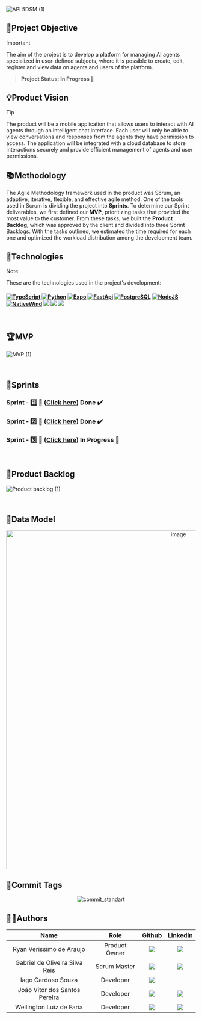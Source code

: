
![API 5DSM (1)](https://github.com/user-attachments/assets/713cffbf-7128-4704-961a-72c0f02e70dd)

<span id="objective">


## 📌Project Objective 
> [!IMPORTANT]
The aim of the project is to develop a platform for managing AI agents specialized in user-defined subjects, where it is possible to create, edit, register and view data on agents and users of the platform.


> **Project Status: In Progress :construction:**

<span id="vision">

 ## 💡Product Vision
> [!TIP]
> The product will be a mobile application that allows users to interact with AI agents through an intelligent chat interface. Each user will only be able to view conversations and responses from the agents they have permission to access. The application will be integrated with a cloud database to store interactions securely and provide efficient management of agents and user permissions.

## 📚Methodology
The Agile Methodology framework used in the product was Scrum, an adaptive, iterative, flexible, and effective agile method. One of the tools used in Scrum is dividing the project into **Sprints**. To determine our Sprint deliverables, we first defined our **MVP**, prioritizing tasks that provided the most value to the customer. From these tasks, we built the **Product Backlog**, which was approved by the client and divided into three Sprint Backlogs. With the tasks outlined, we estimated the time required for each one and optimized the workload distribution among the development team.  

<span id="technologies"> 
 
## 🔌**Technologies**
> [!NOTE]
> These are the technologies used in the project's development:

<h4 align="left">
 <a href="https://www.typescriptlang.org/" target="_blank"><img src="https://img.shields.io/badge/TypeScript-2f74c0?style=for-the-badge&logo=TypeScript&logoColor=white" alt ='TypeScript'target="_blank"></a>
 <a href="https://www.python.org/" target="_blank"><img src="https://img.shields.io/badge/python-3670A0?style=for-the-badge&logo=python&logoColor=ffdd54" alt='Python' target="_blank"></a>
 <a href="https://expo.dev/" target="_blank"><img src="https://img.shields.io/badge/Expo-black?style=for-the-badge&logo=expo&logoColor=white" alt='Expo' target="_blank"></a>
 <a href="https://fastapi.tiangolo.com/" target="_blank"><img src="https://img.shields.io/badge/FastApi-00A086.svg?style=for-the-badge&logo=fastapi&logoColor=white" alt='FastApi' target="_blank"></a>
 <a href="https://www.postgresql.org/" target="_blank"><img src="https://img.shields.io/badge/postgresql-336791.svg?style=for-the-badge&logo=postgresql&logoColor=white" alt='PostgreSQL' target="_blank"></a>
 <a href="https://www.npmjs.com/" target="_blank"><img src="https://img.shields.io/badge/Npm-D50000?style=for-the-badge&logo=npm&logoColor=white" alt='NodeJS' target="_blank"></a>
 <a href="https://www.nativewind.dev/" target="_blank"><img src="https://img.shields.io/badge/NativeWind-%2338B2AC.svg?style=for-the-badge&logo=tailwind-css&logoColor=white" alt='NativeWind' target="_blank"></a>
 <a href="https://www.figma.com" target="_blank"><img src="https://img.shields.io/badge/-Figma-%23E4405F?style=for-the-badge&logo=Figma&logoColor=white" target="_blank"></a>
 <a href="https://www.docker.com/" target="_blank"><img src="https://img.shields.io/badge/docker-1D63ED.svg?style=for-the-badge&logo=docker&logoColor=white" target="_blank"></a>
 <a href="https://swagger.io/" target="_blank"><img src="https://img.shields.io/badge/-Swagger-%23Clojure?style=for-the-badge&logo=swagger&logoColor=white" target="_blank"></a>
</h4>
 <br> 
 
 <span id="mvp"> 
 
  ## 🏆**MVP** 

 ![MVP (1)](https://github.com/user-attachments/assets/b54cf696-a69f-49c2-834a-c7843a8ed831)

  
  <br>
  
  <span id="sprints"> 
  
  ## 📅Sprints
  ### Sprint - 1️⃣ 🎯 ([Click here](https://github.com/Grupo-Syntax-Squad/neurahive/tree/sprint-1)) Done ✔️
  ### Sprint - 2️⃣ 🎯 ([Click here](https://github.com/Grupo-Syntax-Squad/neurahive/tree/sprint-2)) Done ✔️  
  ### Sprint - 3️⃣ 🎯 ([Click here](https://github.com/Grupo-Syntax-Squad/neurahive/tree/sprint-3)) In Progress :construction:  
  
<br> 

<span id="backlog">

 ## 🌱Product Backlog 

![Product backlog (1)](https://github.com/user-attachments/assets/4bab942e-11a0-487a-a1b4-7bf5316ea07d)

 
 <br>
 
 ## 🧱Data Model
 <p align="center">
  
   <img src="https://github.com/user-attachments/assets/366fe0d2-2bd2-4cf9-9aaf-68503d2569f7" alt="image" width="900">


  <br> 
  
  ## 📜Commit Tags 
  <div align="center">

 ![commit_standart](https://github.com/user-attachments/assets/587ef35c-d6d6-4052-9710-8bb0aa9705cc)
   
  </div>

## 👨‍💻**Authors** 

|      Name      |    Role       |                            Github                             |                           Linkedin                           |
| :--------------: | :-----------: | :----------------------------------------------------------: | :----------------------------------------------------------: |
| Ryan Verissimo de Araujo     | Product Owner | <a href="https://github.com/ryandaraujo"><img src="https://img.shields.io/badge/GitHub-100000?style=for-the-badge&logo=github&logoColor=white"></a> | <a href="https://www.linkedin.com/in/ryan-verissimo-de-araujo-910925239/"><img src="https://img.shields.io/badge/LinkedIn-0077B5?style=for-the-badge&logo=linkedin&logoColor=white"></a> |
| Gabriel de Oliveira Silva Reis    | Scrum Master | <a href="https://github.com/b4hia"><img src="https://img.shields.io/badge/GitHub-100000?style=for-the-badge&logo=github&logoColor=white"></a> | <a href="https://www.linkedin.com/in/b4hia/"><img src="https://img.shields.io/badge/LinkedIn-0077B5?style=for-the-badge&logo=linkedin&logoColor=white"></a> |
| Iago Cardoso Souza  | Developer | <a href="https://github.com/iagocpv"><img src="https://img.shields.io/badge/GitHub-100000?style=for-the-badge&logo=github&logoColor=white"></a> |
| João Vitor dos Santos Pereira  | Developer | <a href="https://github.com/JaovitoP"><img src="https://img.shields.io/badge/GitHub-100000?style=for-the-badge&logo=github&logoColor=white"></a> | <a href="https://www.linkedin.com/in/joaopereira18/"><img src="https://img.shields.io/badge/LinkedIn-0077B5?style=for-the-badge&logo=linkedin&logoColor=white"></a> |
| Wellington Luiz de Faria   | Developer | <a href="https://github.com/WellingtonLFaria"><img src="https://img.shields.io/badge/GitHub-100000?style=for-the-badge&logo=github&logoColor=white"></a> | <a href="https://br.linkedin.com/in/wellington-luiz-de-faria-92007425b"><img src="https://img.shields.io/badge/LinkedIn-0077B5?style=for-the-badge&logo=linkedin&logoColor=white"></a> |

